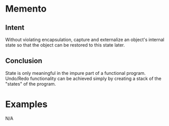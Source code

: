 # Memento

## Intent

Without violating encapsulation, capture and externalize an object's internal state so that the object can be restored to this state later.


## Conclusion

State is only meaningful in the impure part of a functional program. Undo/Redo functionality can be achieved simply by creating a stack of the "states" of the program. 


# Examples

N/A
